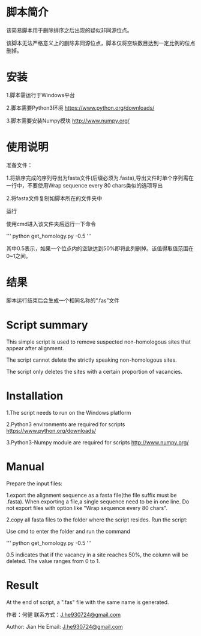 # 脚本简介
该简易脚本用于删除排序之后出现的疑似非同源位点。

该脚本无法严格意义上的删除非同源位点，脚本仅将空缺数目达到一定比例的位点删掉。

# 安装
1.脚本需运行于Windows平台

2.脚本需要Python3环境
https://www.python.org/downloads/

3.脚本需要安装Numpy模块
http://www.numpy.org/

# 使用说明
准备文件：

1.将排序完成的序列导出为fasta文件(后缀必须为.fasta),导出文件时单个序列需在一行中，不要使用Wrap sequence every 80 chars类似的选项导出

2.将fasta文件复制如脚本所在的文件夹中

运行

使用cmd进入该文件夹后运行一下命令

'''
python get_homology.py -0.5
'''

其中0.5表示，如果一个位点内的空缺达到50%即将此列删掉。该值得取值范围在0~1之间。

# 结果
脚本运行结束后会生成一个相同名称的“.fas”文件


# Script summary
This simple script is used to remove suspected non-homologous sites that appear after alignment.

The script cannot delete the strictly speaking non-homologous sites. 

The script only deletes the sites with a certain proportion of vacancies.


# Installation
1.The script needs to run on the Windows platform

2.Python3 environments are required for scripts
https://www.python.org/downloads/

3.Python3-Numpy module are required for scripts
http://www.numpy.org/

# Manual
Prepare the input files:

1.export the alignment sequence as a fasta file(the file suffix must be .fasta). When exporting a file,a single sequence need to be in one line. Do not export files with option like "Wrap sequence every 80 chars".

2.copy all fasta files to the folder where the script resides.
Run the script:

Use cmd to enter the folder and run the command

'''
python get_homology.py -0.5
'''

0.5 indicates that if the vacancy in a site reaches 50%, the column will be deleted. The value ranges from 0 to 1.

# Result

At the end of script, a ".fas" file with the same name is generated.










作者：何健
联系方式：J.he930724@gmail.com

Author: Jian He
Email: J.he930724@gmail.com
